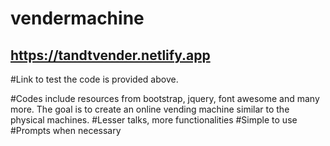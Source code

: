 # vendermachine

## https://tandtvender.netlify.app
#Link to test the code is provided above.

#Codes include resources from bootstrap, jquery, font awesome and many more. The goal is to create an online vending machine similar to the physical machines.
#Lesser talks, more functionalities
#Simple to use
#Prompts when necessary
